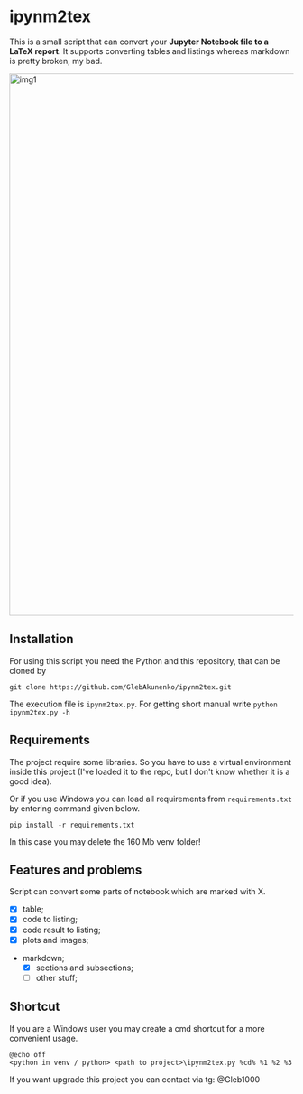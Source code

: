 # ipynm2tex

This is a small script that can convert your **Jupyter Notebook file to a LaTeX report**.
It supports converting tables and listings whereas markdown is pretty broken, my bad.

<img width="960" alt="img1" src="https://github.com/GlebAkunenko/ipynm2tex/assets/47637357/da61ff9c-3bab-41cb-b877-3a68c9bf23b7">


## Installation

For using this script you need the Python and this repository,
that can be cloned by
```
git clone https://github.com/GlebAkunenko/ipynm2tex.git
```
The execution file is `ipynm2tex.py`.
For getting short manual write `python ipynm2tex.py -h`

## Requirements

The project require some libraries. So you have to use
a virtual environment inside this project (I've loaded it to the
repo, but I don't know whether it is a good idea).

Or if you use Windows you can load all requirements
from `requirements.txt` by entering command given below.
```
pip install -r requirements.txt
```
In this case you may delete the 160 Mb venv folder!

## Features and problems
Script can convert some parts of notebook which are marked with X. 
- [x] table;
- [x] code to listing;
- [x] code result to listing;
- [x] plots and images;
- markdown;
    - [x] sections and subsections; 
    - [ ] other stuff;

## Shortcut

If you are a Windows user you may create
a cmd shortcut for a more convenient usage.
```
@echo off
<python in venv / python> <path to project>\ipynm2tex.py %cd% %1 %2 %3
```

If you want upgrade this project you can contact via tg: @Gleb1000
